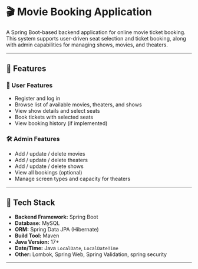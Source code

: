 # 🎬 Movie Booking Application

A Spring Boot-based backend application for online movie ticket booking. This system supports user-driven seat selection and ticket booking, along with admin capabilities for managing shows, movies, and theaters.

---

## 📌 Features

### 👤 User Features
- Register and log in
- Browse list of available movies, theaters, and shows
- View show details and select seats
- Book tickets with selected seats
- View booking history (if implemented)

### 🛠️ Admin Features
- Add / update / delete movies
- Add / update / delete theaters
- Add / update / delete shows
- View all bookings (optional)
- Manage screen types and capacity for theaters

---

## 🧱 Tech Stack

- **Backend Framework:** Spring Boot  
- **Database:** MySQL 
- **ORM:** Spring Data JPA (Hibernate)  
- **Build Tool:** Maven  
- **Java Version:** 17+  
- **Date/Time:** Java `LocalDate`, `LocalDateTime`  
- **Other:** Lombok, Spring Web, Spring Validation, spring security

---

